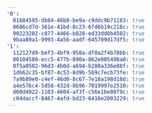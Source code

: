 ```yaml
---
'0':
  01684595-db84-46b8-be9a-c9ddc9b71183: true
  0686cd7d-361e-41bd-8c23-6fd6b19c218c: true
  90223202-c877-4466-b828-ed33dd0b4502: true
  9baa89a1-9993-4a56-aadf-645709d17df5: true
'1':
  112127d9-bef3-4bf9-958a-df8a2f4b78bb: true
  00104580-ecc5-477b-890a-862e005498a0: true
  0f5a0502-96d3-4b0d-a694-b280a336e88f: true
  1db62c35-bf87-4c53-8d9b-5b9c7ecb73fe: true
  7a9b89e0-c4ef-46d0-8c67-7e18a198d18d: true
  a4e576c4-5d58-432d-8b96-7019997e2510: true
  d60d4022-1103-4604-af3f-c56e1be08f9c: true
  c04daccf-8467-4afd-bd23-6416e2003229: true
---
```

